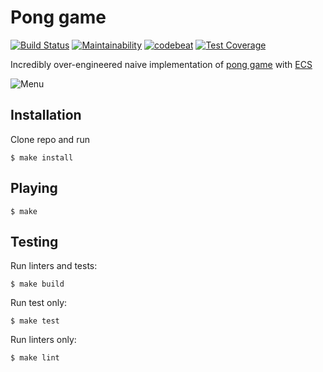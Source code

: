 # Pong game
[![Build Status](https://travis-ci.org/jbmeerkat/pong.svg?branch=master)](https://travis-ci.org/jbmeerkat/pong)
[![Maintainability](https://api.codeclimate.com/v1/badges/ffbbfd5be6a58ddda818/maintainability)](https://codeclimate.com/github/jbmeerkat/pong/maintainability)
[![codebeat](https://codebeat.co/badges/4f0e40e7-734c-4c3e-b9a3-8344d1f2ce6a)](https://codebeat.co/projects/github-com-jbmeerkat-pong-master)
[![Test Coverage](https://api.codeclimate.com/v1/badges/ffbbfd5be6a58ddda818/test_coverage)](https://codeclimate.com/github/jbmeerkat/pong/test_coverage)

Incredibly over-engineered naive implementation of [pong game](https://en.wikipedia.org/wiki/Pong) with [ECS](https://en.wikipedia.org/wiki/Entity%E2%80%93component%E2%80%93system)

![Menu](https://i.imgur.com/xYqXY8S.png)

## Installation

Clone repo and run

`$ make install`

## Playing

`$ make`

## Testing

Run linters and tests:

`$ make build`

Run test only:

`$ make test`

Run linters only:

`$ make lint`

